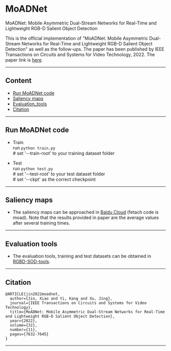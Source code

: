 # MoADNet
MoADNet: Mobile Asymmetric Dual-Stream Networks for Real-Time and Lightweight RGB-D Salient Object Detection

This is the official implementation of "MoADNet: Mobile Asymmetric Dual-Stream Networks for Real-Time and Lightweight RGB-D Salient Object Detection" as well as the follow-ups. The paper has been published by IEEE Transactions on Circuits and Systems for Video Technology, 2022. The paper link is [here](https://ieeexplore.ieee.org/document/9789193).
****

## Content
* [Run MoADNet code](#Run)
* [Saliency maps](#Saliency)
* [Evaluation_tools](#Evaluation)
* [Citation](#Citation)
****

## Run MoADNet code
- Train <br>
  run `python train.py` <br>
  \# set '--train-root' to your training dataset folder
  
- Test <br>
  run `python test.py` <br>
  \# set '--test-root' to your test dataset folder <br>
  \# set '--ckpt' as the correct checkpoint <br>
****

## Saliency maps
  - The saliency maps can be approached in [Baidu Cloud](https://pan.baidu.com/s/1SXAC1DtgeuyQ_WxlyI9VeQ) (fetach code is moad). Note that the results provided in paper are the average values after several training times.
****

## Evaluation tools
- The evaluation tools, training and test datasets can be obtained in [RGBD-SOD-tools](https://github.com/kingkung2016/RGBD-SOD-tools).
****

## Citation
```
@ARTICLE{jin2022moadnet,
  author={Jin, Xiao and Yi, Kang and Xu, Jing},
  journal={IEEE Transactions on Circuits and Systems for Video Technology}, 
  title={MoADNet: Mobile Asymmetric Dual-Stream Networks for Real-Time and Lightweight RGB-D Salient Object Detection}, 
  year={2022},
  volume={32},
  number={11},
  pages={7632-7645}
}
```
****


